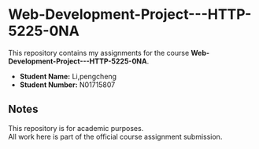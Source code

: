 # Web-Development-Project---HTTP-5225-0NA

This repository contains my assignments for the course **Web-Development-Project---HTTP-5225-0NA**.

- **Student Name:** Li,pengcheng 
- **Student Number:** N01715807

## Notes
This repository is for academic purposes.  
All work here is part of the official course assignment submission.